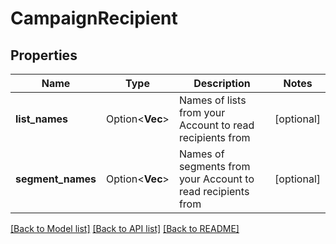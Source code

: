 # CampaignRecipient

## Properties

Name | Type | Description | Notes
------------ | ------------- | ------------- | -------------
**list_names** | Option<**Vec<String>**> | Names of lists from your Account to read recipients from | [optional]
**segment_names** | Option<**Vec<String>**> | Names of segments from your Account to read recipients from | [optional]

[[Back to Model list]](../README.md#documentation-for-models) [[Back to API list]](../README.md#documentation-for-api-endpoints) [[Back to README]](../README.md)


